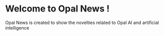 # Welcome to Opal News ! 
Opal News is created to show the novelties related to Opal AI and artificial intelligence
